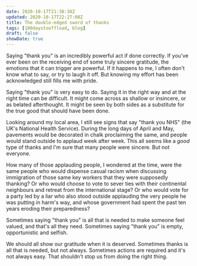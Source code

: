 ```yaml
---
date: 2020-10-17T21:38:38Z
updated: 2020-10-17T22:27:08Z
title: The double-edged sword of thanks
tags: [100daystooffload, blog]
draft: false
showDate: true
---
```


Saying "thank you" is an incredibly powerful act if done correctly. If you've ever been on the receiving end of some truly sincere gratitude, the emotions that it can trigger are powerful. If it happens to me, I often don't know what to say, or try to laugh it off. But knowing my effort has been acknowledged still fills me with pride.

Saying "thank you" is very easy to do. Saying it in the right way and at the right time can be difficult. It might come across as shallow or insincere, or as belated afterthought. It might be seen by both sides as a substitute for the true good that should have been done.

Looking around my local area, I still see signs that say "thank you NHS" (the UK's National Health Service). During the long days of April and May, pavements would be decorated in chalk proclaiming the same, and people would stand outside to applaud week after week. This all seems like a _good_ type of thanks and I'm sure that many people were sincere. But not everyone.

How many of those applauding people, I wondered at the time, were the same people who would dispense casual racism when discussing immigration of those same key workers that they were supposedly thanking? Or who would choose to vote to sever ties with their continental neighbours and retreat from the international stage? Or who would vote for a party led by a liar who also stood outside applauding the very people he was putting in harm's way, and whose government had spent the past ten years eroding their preparedness?

Sometimes saying "thank you" is all that is needed to make someone feel valued, and that's all they need. Sometimes saying "thank you" is empty, opportunistic and selfish.

We should all show our gratitude when it is deserved. Sometimes thanks is all that is needed, but not always. Sometimes actions are required and it's not always easy. That shouldn't stop us from doing the right thing.

